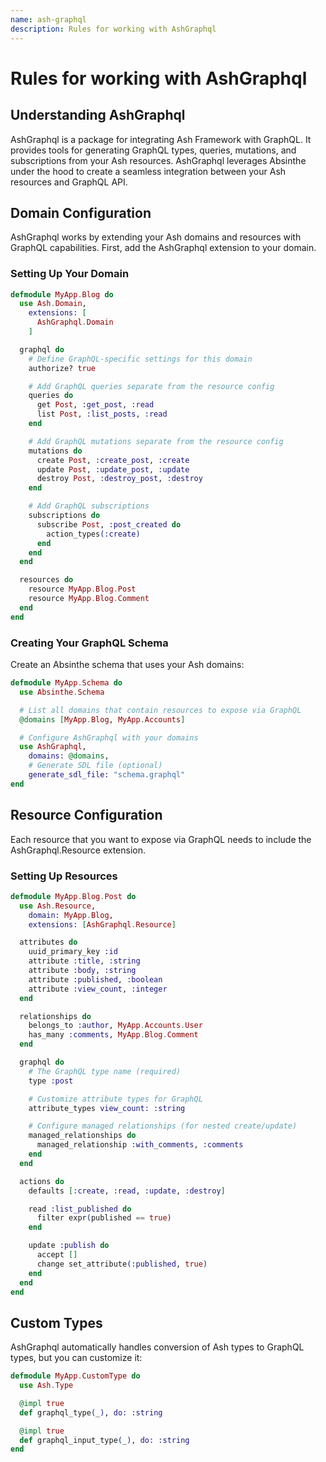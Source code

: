 ```yaml
---
name: ash-graphql
description: Rules for working with AshGraphql
---
```


# Rules for working with AshGraphql

## Understanding AshGraphql

AshGraphql is a package for integrating Ash Framework with GraphQL. It provides tools for generating GraphQL types, queries, mutations, and subscriptions from your Ash resources. AshGraphql leverages Absinthe under the hood to create a seamless integration between your Ash resources and GraphQL API.

## Domain Configuration

AshGraphql works by extending your Ash domains and resources with GraphQL capabilities. First, add the AshGraphql extension to your domain.

### Setting Up Your Domain

```elixir
defmodule MyApp.Blog do
  use Ash.Domain,
    extensions: [
      AshGraphql.Domain
    ]

  graphql do
    # Define GraphQL-specific settings for this domain
    authorize? true

    # Add GraphQL queries separate from the resource config
    queries do
      get Post, :get_post, :read
      list Post, :list_posts, :read
    end

    # Add GraphQL mutations separate from the resource config
    mutations do
      create Post, :create_post, :create
      update Post, :update_post, :update
      destroy Post, :destroy_post, :destroy
    end

    # Add GraphQL subscriptions
    subscriptions do
      subscribe Post, :post_created do
        action_types(:create)
      end
    end
  end

  resources do
    resource MyApp.Blog.Post
    resource MyApp.Blog.Comment
  end
end
```

### Creating Your GraphQL Schema

Create an Absinthe schema that uses your Ash domains:

```elixir
defmodule MyApp.Schema do
  use Absinthe.Schema

  # List all domains that contain resources to expose via GraphQL
  @domains [MyApp.Blog, MyApp.Accounts]

  # Configure AshGraphql with your domains
  use AshGraphql,
    domains: @domains,
    # Generate SDL file (optional)
    generate_sdl_file: "schema.graphql"
end
```

## Resource Configuration

Each resource that you want to expose via GraphQL needs to include the AshGraphql.Resource extension.

### Setting Up Resources

```elixir
defmodule MyApp.Blog.Post do
  use Ash.Resource,
    domain: MyApp.Blog,
    extensions: [AshGraphql.Resource]

  attributes do
    uuid_primary_key :id
    attribute :title, :string
    attribute :body, :string
    attribute :published, :boolean
    attribute :view_count, :integer
  end

  relationships do
    belongs_to :author, MyApp.Accounts.User
    has_many :comments, MyApp.Blog.Comment
  end

  graphql do
    # The GraphQL type name (required)
    type :post

    # Customize attribute types for GraphQL
    attribute_types view_count: :string

    # Configure managed relationships (for nested create/update)
    managed_relationships do
      managed_relationship :with_comments, :comments
    end
  end

  actions do
    defaults [:create, :read, :update, :destroy]

    read :list_published do
      filter expr(published == true)
    end

    update :publish do
      accept []
      change set_attribute(:published, true)
    end
  end
end
```

## Custom Types

AshGraphql automatically handles conversion of Ash types to GraphQL types, but you can customize it:

```elixir
defmodule MyApp.CustomType do
  use Ash.Type

  @impl true
  def graphql_type(_), do: :string

  @impl true
  def graphql_input_type(_), do: :string
end
```
